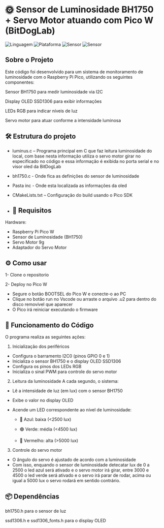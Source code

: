 # 🌞 Sensor de Luminosidade BH1750 + Servo Motor atuando com Pico W (BitDogLab)
![Linguagem](https://img.shields.io/badge/Linguagem-C-blue.svg)
![Plataforma](https://img.shields.io/badge/Plataforma-Raspberry%20Pi%20Pico-purple.svg)
![Sensor](https://img.shields.io/badge/Sensor-BH1750-yellow.svg)
![Sensor](https://img.shields.io/badge/Servo-Motor-green.svg)

## Sobre o Projeto
Este código foi desenvolvido para um sistema de monitoramento de luminosidade com o Raspberry Pi Pico, utilizando os seguintes componentes:

Sensor BH1750 para medir luminosidade via I2C

Display OLED SSD1306 para exibir informações

LEDs RGB para indicar níveis de luz

Servo motor para atuar conforme a intensidade luminosa

## 🛠️ Estrutura do projeto
- luminus.c – Programa principal em C que faz leitura luminosidade do local, com base nesta informação utiliza o servo motor girar no especificado no código e essa informação é exibida no porta serial e no visor oled da BitDogLab
- bh1750.c - Onde fica as definições do sensor de luminosidade
- Pasta inc - Onde esta localizada as informações da oled
- CMakeLists.txt – Configuração do build usando o Pico SDK

- ## 🔌 Requisitos
Hardware:

- Raspberry Pi Pico W
- Sensor de Luminosidade (BH1750)
- Servo Motor 9g
- Adaptador do Servo Motor

## ⚙️ Como usar
1- Clone o repositorio

2- Deploy no Pico W
 - Segure o botão BOOTSEL do Pico W e conecte-o ao PC
 - Clique no botão run no Vscode ou arraste o arquivo .u2 para dentro do disco removível que aparecer
 - O Pico irá reiniciar executando o firmware

## 🔧 Funcionamento do Código
O programa realiza as seguintes ações:

1. Inicialização dos periféricos
- Configura o barramento I2C0 (pinos GPIO 0 e 1)
- Inicializa o sensor BH1750 e o display OLED SSD1306
- Configura os pinos dos LEDs RGB
- Inicializa o sinal PWM para controle do servo motor
  
2. Leitura da luminosidade
A cada segundo, o sistema:

- Lê a intensidade de luz (em lux) com o sensor BH1750
- Exibe o valor no display OLED
- Acende um LED correspondente ao nível de luminosidade:

   * 🔵 Azul: baixa (<2500 lux)

   * 🟢 Verde: média (<4500 lux)

   * 🔴 Vermelho: alta (>5000 lux)

3. Controle do servo motor
- O ângulo do servo é ajustado de acordo com a luminosidade
- Com isso, enquando o sensor de luminosidade detecatar lux de 0 a 2500 o led azul será ativado e o servo motor irá girar, entre 3000 e 4500  o led verde será ativado e o servo irá parar de rodar, acima ou igual a 5000 lux o servo rodará em sentido contrário.

## 📦 Dependências

bh1750.h para o sensor de luz

ssd1306.h e ssd1306_fonts.h para o display OLED
